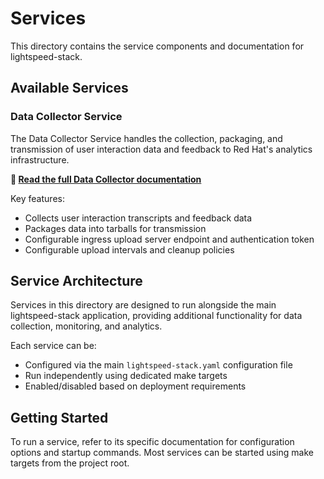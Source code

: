 # Services

This directory contains the service components and documentation for lightspeed-stack.

## Available Services

### Data Collector Service

The Data Collector Service handles the collection, packaging, and transmission of user interaction data and feedback to Red Hat's analytics infrastructure.

**📖 [Read the full Data Collector documentation](../../docs/data_collector.md)**

Key features:
- Collects user interaction transcripts and feedback data
- Packages data into tarballs for transmission
- Configurable ingress upload server endpoint and authentication token
- Configurable upload intervals and cleanup policies

## Service Architecture

Services in this directory are designed to run alongside the main lightspeed-stack application, providing additional functionality for data collection, monitoring, and analytics.

Each service can be:
- Configured via the main `lightspeed-stack.yaml` configuration file
- Run independently using dedicated make targets
- Enabled/disabled based on deployment requirements

## Getting Started

To run a service, refer to its specific documentation for configuration options and startup commands. Most services can be started using make targets from the project root. 